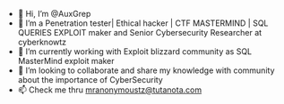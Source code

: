 - 👋 Hi, I’m @AuxGrep
- 👀 I’m a Penetration tester| Ethical hacker | CTF MASTERMIND | SQL QUERIES EXPLOIT maker and Senior Cybersecurity Researcher at cyberknowtz
- 🌱 I’m currently working with Exploit blizzard community as SQL MasterMind exploit maker
- 💞️ I’m looking to collaborate and share my knowledge with community about the importance of CyberSecurity
- 📫 Check me thru mranonymoustz@tutanota.com

<!---
AuxGrep/AuxGrep is a ✨ special ✨ repository because its `README.md` (this file) appears on your GitHub profile.
You can click the Preview link to take a look at your changes.
--->
